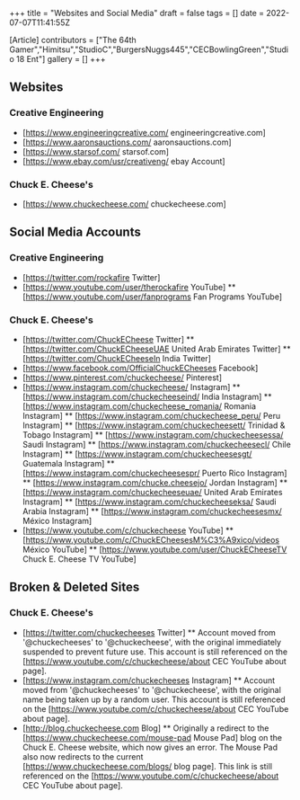 +++
title = "Websites and Social Media"
draft = false
tags = []
date = 2022-07-07T11:41:55Z

[Article]
contributors = ["The 64th Gamer","Himitsu","StudioC","BurgersNuggs445","CECBowlingGreen","Studio 18 Ent"]
gallery = []
+++
## Websites ##

### Creative Engineering ###

* [https://www.engineeringcreative.com/ engineeringcreative.com]
* [https://www.aaronsauctions.com/ aaronsauctions.com]
* [https://www.starsof.com/ starsof.com]
* [https://www.ebay.com/usr/creativeng/ ebay Account]

### Chuck E. Cheese's ###

* [https://www.chuckecheese.com/ chuckecheese.com]

## Social Media Accounts ##

### Creative Engineering ###

* [https://twitter.com/rockafire Twitter]
* [https://www.youtube.com/user/therockafire YouTube]
** [https://www.youtube.com/user/fanprograms Fan Programs YouTube]

### Chuck E. Cheese's ###

* [https://twitter.com/ChuckECheese Twitter]
** [https://twitter.com/ChuckECheeseUAE United Arab Emirates Twitter]
** [https://twitter.com/ChuckECheeseIn India Twitter]
* [https://www.facebook.com/OfficialChuckECheeses Facebook]
* [https://www.pinterest.com/chuckecheese/ Pinterest]
* [https://www.instagram.com/chuckecheese/ Instagram]
** [https://www.instagram.com/chuckecheeseind/ India Instagram]
** [https://www.instagram.com/chuckecheese_romania/ Romania Instagram]
** [https://www.instagram.com/chuckecheese_peru/ Peru Instagram]
** [https://www.instagram.com/chuckecheesett/ Trinidad & Tobago Instagram]
** [https://www.instagram.com/chuckecheesessa/ Saudi Instagram]
** [https://www.instagram.com/chuckecheesecl/ Chile Instagram]
** [https://www.instagram.com/chuckecheesesgt/ Guatemala Instagram]
** [https://www.instagram.com/chuckecheesespr/ Puerto Rico Instagram]
** [https://www.instagram.com/chucke.cheesejo/ Jordan Instagram]
** [https://www.instagram.com/chuckecheeseuae/ United Arab Emirates Instagram]
** [https://www.instagram.com/chuckecheeseksa/ Saudi Arabia Instagram]
** [https://www.instagram.com/chuckecheesesmx/ México Instagram]
* [https://www.youtube.com/c/chuckecheese YouTube]
** [https://www.youtube.com/c/ChuckECheesesM%C3%A9xico/videos México YouTube]
** [https://www.youtube.com/user/ChuckECheeseTV Chuck E. Cheese TV YouTube]

## Broken & Deleted Sites ##

### Chuck E. Cheese's ###

* [https://twitter.com/chuckecheeses Twitter]
** Account moved from '@chuckecheeses' to '@chuckecheese', with the original immediately suspended to prevent future use. This account is still referenced on the [https://www.youtube.com/c/chuckecheese/about CEC YouTube about page].
* [https://www.instagram.com/chuckecheeses Instagram]
** Account moved from '@chuckecheeses' to '@chuckecheese', with the original name being taken up by a random user. This account is still referenced on the [https://www.youtube.com/c/chuckecheese/about CEC YouTube about page].
* [http://blog.chuckecheese.com Blog]
** Originally a redirect to the [https://www.chuckecheese.com/mouse-pad Mouse Pad] blog on the Chuck E. Cheese website, which now gives an error. The Mouse Pad also now redirects to the current [https://www.chuckecheese.com/blogs/ blog page]. This link is still referenced on the [https://www.youtube.com/c/chuckecheese/about CEC YouTube about page].